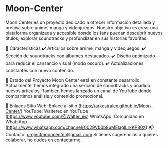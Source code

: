 # Moon-Center
Moon Center es un proyecto dedicado a ofrecer información detallada y precisa sobre anime, manga y videojuegos. Nuestro objetivo es crear una plataforma organizada y accesible donde los fans puedan descubrir nuevos títulos, explorar soundtracks y profundizar en sus historias favoritas.

🚀 Características
✔️ Artículos sobre anime, manga y videojuegos.
✔️ Sección de soundtracks con álbumes destacados.
✔️ Diseño optimizado para reducir el cansancio visual (modo oscuro).
✔️ Actualizaciones constantes con nuevo contenido.

📌 Estado del Proyecto
Moon Center está en constante desarrollo. Actualmente, hemos integrado una sección de soundtracks y añadido nuevos artículos. También hemos lanzado un canal de YouTube donde compartimos análisis y contenido promocional.

🔗 Enlaces
Sitio Web: Enlace al sitio (https://arkestralex.github.io/Moon-Center/)
YouTube: Walterex en YouTube (https://www.youtube.com/@Walter_ex)
WhatsApp: Comunidad en WhatsApp (https://www.whatsapp.com/channel/0029Vb0b8uMElaglLrkKP80X)
📬 Contacto: projectmooncenter@gmail.com
Si tienes sugerencias o quieres colaborar, no dudes en contactarme.
